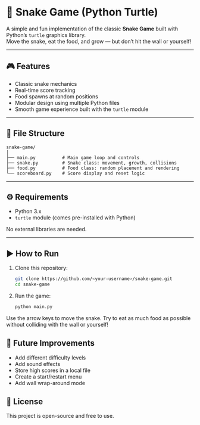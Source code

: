 # 🐍 Snake Game (Python Turtle)

A simple and fun implementation of the classic **Snake Game** built with Python’s `turtle` graphics library.  
Move the snake, eat the food, and grow — but don’t hit the wall or yourself!

---

## 🎮 Features
- Classic snake mechanics  
- Real-time score tracking  
- Food spawns at random positions  
- Modular design using multiple Python files  
- Smooth game experience built with the `turtle` module

---

## 🧱 File Structure
```text
snake-game/
│
├── main.py          # Main game loop and controls
├── snake.py         # Snake class: movement, growth, collisions
├── food.py          # Food class: random placement and rendering
└── scoreboard.py    # Score display and reset logic
```
---

## ⚙️ Requirements
- Python 3.x  
- `turtle` module (comes pre-installed with Python)

No external libraries are needed.

---

## ▶️ How to Run
1. Clone this repository:
   ```bash
   git clone https://github.com/<your-username>/snake-game.git
   cd snake-game
2. Run the game:
   ```bash
   python main.py

Use the arrow keys to move the snake.
Try to eat as much food as possible without colliding with the wall or yourself!

## 🧠 Future Improvements
* Add different difficulty levels
* Add sound effects
* Store high scores in a local file
* Create a start/restart menu
* Add wall wrap-around mode

## 📜 License  
This project is open-source and free to use.
